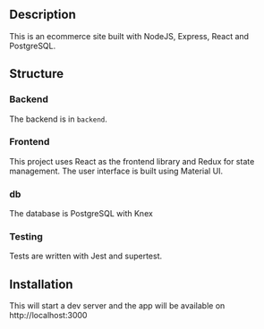
## Description

This is an ecommerce site built with NodeJS, Express,  React and PostgreSQL.

## Structure


### Backend

The backend is in `backend`. 

### Frontend

This project uses React as the frontend library and Redux for state management. The user interface is built using Material UI.

### db

The database is PostgreSQL with Knex


### Testing

Tests are written with Jest and supertest.

## Installation

This will start a dev server and the app will be available on http://localhost:3000